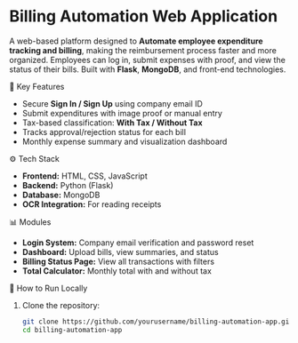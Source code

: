 # Billing Automation Web Application

A web-based platform designed to **Automate employee expenditure tracking and billing**, making the reimbursement process faster and more organized. Employees can log in, submit expenses with proof, and view the status of their bills. Built with **Flask**, **MongoDB**, and front-end technologies.


🔧 Key Features

- Secure **Sign In / Sign Up** using company email ID
- Submit expenditures with image proof or manual entry
- Tax-based classification: **With Tax / Without Tax**
- Tracks approval/rejection status for each bill
- Monthly expense summary and visualization dashboard


⚙️ Tech Stack

- **Frontend:** HTML, CSS, JavaScript
- **Backend:** Python (Flask)
- **Database:** MongoDB
- **OCR Integration:** For reading receipts
  

📊 Modules

- **Login System:** Company email verification and password reset
- **Dashboard:** Upload bills, view summaries, and status
- **Billing Status Page:** View all transactions with filters
- **Total Calculator:** Monthly total with and without tax


🚀 How to Run Locally

1. Clone the repository:
   ```bash
   git clone https://github.com/yourusername/billing-automation-app.git
   cd billing-automation-app
